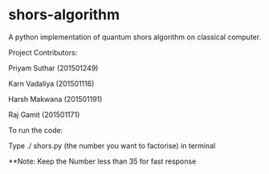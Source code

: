 # shors-algorithm
A python implementation of quantum shors algorithm on classical computer. 

Project Contributors:

Priyam Suthar (201501249)

Karn Vadaliya (201501116)

Harsh Makwana (201501191)

Raj Gamit     (201501171)

To run the code:

Type ./ shors.py (the number you want to factorise) in terminal

**Note: Keep the Number less than 35 for fast response
